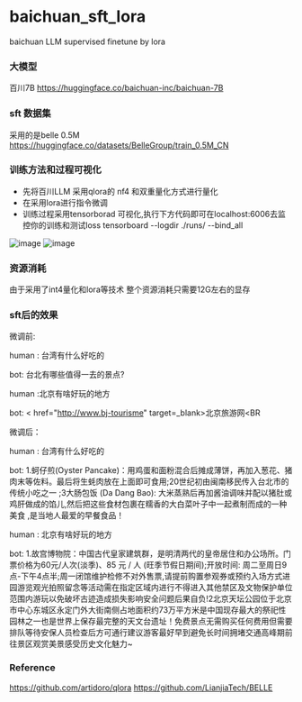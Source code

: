 # baichuan_sft_lora
baichuan LLM supervised finetune by lora

### 大模型
百川7B 
https://huggingface.co/baichuan-inc/baichuan-7B

### sft 数据集
采用的是belle 0.5M
https://huggingface.co/datasets/BelleGroup/train_0.5M_CN

### 训练方法和过程可视化
+ 先将百川LLM 采用qlora的 nf4 和双重量化方式进行量化
+ 在采用lora进行指令微调
+ 训练过程采用tensorborad 可视化,执行下方代码即可在localhost:6006去监控你的训练和测试loss
tensorboard  --logdir ./runs/ --bind_all


![image](https://github.com/wp931120/baichuan_sft_lora/assets/28627216/8a0cece1-189a-42a1-ab38-79f244e95d06)
![image](https://github.com/wp931120/baichuan_sft_lora/assets/28627216/0f4897a1-cc9b-440d-a962-dfe5e3da8711)



### 资源消耗
由于采用了int4量化和lora等技术
整个资源消耗只需要12G左右的显存

### sft后的效果

微调前:

human : 台湾有什么好吃的

bot: 台北有哪些值得一去的景点?

human :北京有啥好玩的地方

bot:   < href="http://www.bj-tourisme" target=_blank>北京旅游网</A><BR<br />

微调后：

human :  台湾有什么好吃的

bot: 1.蚵仔煎(Oyster Pancake)：用鸡蛋和面粉混合后摊成薄饼，再加入葱花、猪肉末等佐料。最后将生蚝肉放在上面即可食用;20世纪初由闽南移民传入台北市的传统小吃之一 ;3大肠包饭 (Da Dang Bao): 大米蒸熟后再加酱油调味并配以猪肚或鸡肝做成的馅儿,然后把这些食材包裹在糯香的大白菜叶子中一起煮制而成的一种美食 ,是当地人最爱的早餐食品！
       
human : 北京有啥好玩的地方 

bot: 1.故宫博物院：中国古代皇家建筑群，是明清两代的皇帝居住和办公场所。门票价格为60元/人次(淡季)、85 元 / 人 (旺季节假日期间);开放时间: 周二至周日9点-下午4点半;周一闭馆维护检修不对外售票,请提前购置参观券或预约入场方式进园游览观光拍照留念等活动需在指定区域内进行不得进入其他禁区及文物保护单位范围内游玩以免破坏古迹造成损失影响安全问题后果自负!2北京天坛公园位于北京市中心东城区永定门外大街南侧占地面积约73万平方米是中国现存最大的祭祀性园林之一也是世界上保存最完整的天文台遗址！免费景点无需购买任何费用但需要排队等待安保人员检查后方可通行建议游客最好早到避免长时间拥堵交通高峰期前往景区观赏美景感受历史文化魅力~
### Reference
https://github.com/artidoro/qlora
https://github.com/LianjiaTech/BELLE
